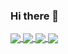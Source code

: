 ### Hi there 👋
<a href="https://github.com/anuraghazra/github-readme-stats">
  <img align="center" src="https://github-readme-stats.vercel.app/api/pin/?username=anuraghazra&repo=github-readme-stats" />
</a>
<a href="https://github.com/anuraghazra/convoychat">
  <img align="center" src="https://github-readme-stats.vercel.app/api/pin/?username=anuraghazra&repo=convoychat" />
</a>
<a href="https://github.com/leeranzhi">
<img align="center" src=https://github-readme-stats.vercel.app/api?username=leeranzhi&count_private=true&show_icons=true&include_all_commits=true/>
</a>
<a href="https://github.com/leeranzhi">
<img align="center" src=https://github-readme-stats.vercel.app/api/top-langs/?username=leeranzhi&layout=compact/>
</a>

<!--
**leeranzhi/leeranzhi** is a ✨ _special_ ✨ repository because its `README.md` (this file) appears on your GitHub profile.

Here are some ideas to get you started:

- 🔭 I’m currently working on ...
- 🌱 I’m currently learning ...
- 👯 I’m looking to collaborate on ...
- 🤔 I’m looking for help with ...
- 💬 Ask me about ...
- 📫 How to reach me: ...
- 😄 Pronouns: ...
- ⚡ Fun fact: ...
-->

